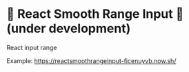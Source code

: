 # 🚧 React Smooth Range Input 🚧 (under development)
React input range

Example: https://reactsmoothrangeinput-ficenuyvb.now.sh/
